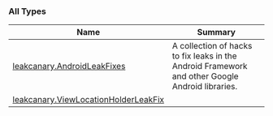 

### All Types

| Name | Summary |
|---|---|
| [leakcanary.AndroidLeakFixes](../leakcanary/-android-leak-fixes/index.md) | A collection of hacks to fix leaks in the Android Framework and other Google Android libraries. |
| [leakcanary.ViewLocationHolderLeakFix](../leakcanary/-view-location-holder-leak-fix/index.md) |  |
